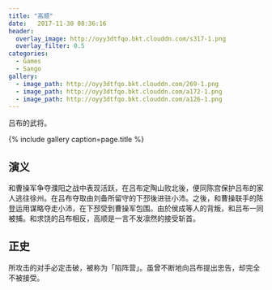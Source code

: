 ```yaml
---
title: "高顺"
date:   2017-11-30 08:36:16
header:
  overlay_image: http://oyy3dtfqo.bkt.clouddn.com/s317-1.png
  overlay_filter: 0.5
categories:
  - Games
  - Sango
gallery:
  - image_path: http://oyy3dtfqo.bkt.clouddn.com/269-1.png
  - image_path: http://oyy3dtfqo.bkt.clouddn.com/a172-1.png
  - image_path: http://oyy3dtfqo.bkt.clouddn.com/a126-1.png
---
```


吕布的武将。

{% include gallery caption=page.title %}

## 演义

和曹操军争夺濮阳之战中表现活跃，在吕布定陶山败北後，便同陈宫保护吕布的家人逃往徐州。在吕布夺取由刘备所留守的下邳後进驻小沛。之後，和曹操联手的陈登运用谋略夺走小沛，在下邳受到曹操军包围。由於侯成等人的背叛，和吕布一同被捕。和求饶的吕布相反，高顺是一言不发凛然的接受斩首。

## 正史

所攻击的对手必定击破，被称为「陷阵营」。虽曾不断地向吕布提出忠告，却完全不被接受。